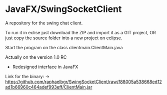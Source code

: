 # JavaFX/SwingSocketClient
A repository for the swing chat client.

To run it in eclise just download the ZIP and import it as a GIT project, OR just copy the source folder into a new project
on eclipse.

Start the program on the class clientmain.ClientMain.java

Actually on the version 1.0 RC

- Redesigned interface in JavaFX

Link for the binary:
-> https://github.com/raphaelbgr/SwingSocketClient/raw/f88005a538668ed12ad1b66960c464adef993eff/ClientMain.jar


